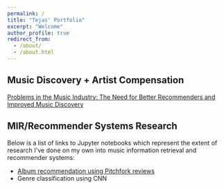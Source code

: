 ```yaml
---
permalink: /
title: "Tejas' Portfolio"
excerpt: "Welcome"
author_profile: true
redirect_from: 
  - /about/
  - /about.html
---
```


## Music Discovery + Artist Compensation

[Problems in the Music Industry: The Need for Better Recommenders and Improved Music Discovery](https://teejas.github.io/posts/2020/08/blog-post-1/)

## MIR/Recommender Systems Research

Below is a list of links to Jupyter notebooks which represent the extent of research I've done on my own into music information retrieval and recommender systems:
- [Album recommendation using Pitchfork reviews](https://teejas.github.io/files/notebooks/pitchfork_review_rec.html)
- Genre classification using CNN
